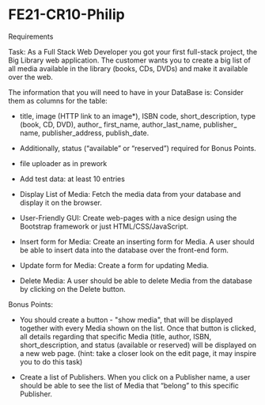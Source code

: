 # FE21-CR10-Philip
Requirements

Task: As a Full Stack Web Developer you got your first full-stack project, the Big Library web application. The customer wants you to create a big list of all media available in the library (books, CDs, DVDs) and make it available over the web.


The information that you will need to have in your DataBase is:
Consider them as columns for the table:
- title, image (HTTP link to an image*), ISBN code, short_description, type (book, CD, DVD), author_ first_name, author_last_name, publisher_ name, publisher_address, publish_date.
- Additionally, status (“available” or “reserved”)  required for Bonus Points.
- file uploader as in prework

- Add test data: at least 10 entries 
- Display List of Media: Fetch the media data from your database and display it on the browser.
- User-Friendly GUI: Create web-pages with a nice design using the Bootstrap framework or just HTML/CSS/JavaScript.
- Insert form for Media: Create an inserting form for Media. A user should be able to insert data into the database over the front-end form.
- Update form for Media: Create a form for updating Media.
- Delete Media: A user should be able to delete Media from the database by clicking on the Delete button.

Bonus Points:
- You should create a button - "show media", that will be displayed together with every Media shown on the list. Once that button is clicked, all details regarding that specific Media (title, author, ISBN, short_description, and status (available or reserved) will be displayed on a new web page.
(hint: take a closer look on the edit page, it may inspire you to do this task)

- Create a list of Publishers. When you click on a Publisher name, a user should be able to see the list of Media that “belong” to this specific Publisher.
